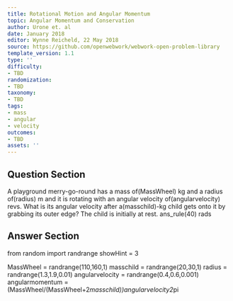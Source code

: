 ```yaml
---
title: Rotational Motion and Angular Momentum
topic: Angular Momentum and Conservation
author: Urone et. al
date: January 2018
editor: Wynne Reicheld, 22 May 2018
source: https://github.com/openwebwork/webwork-open-problem-library
template_version: 1.1
type: ''
difficulty:
- TBD
randomization:
- TBD
taxonomy:
- TBD
tags:
- mass
- angular
- velocity
outcomes:
- TBD
assets: ''
---
```


## Question Section 

A playground merry-go-round has a mass of(MassWheel) kg and a radius of(radius) m and it is rotating with an angular velocity of(angularvelocity) revs. What is its angular velocity after a(masschild)-kg child gets onto it by grabbing its outer edge? The child is initially at rest.
ans_rule(40) rads



## Answer Section

from random import randrange
showHint = 3

MassWheel = randrange(110,160,1)
masschild = randrange(20,30,1)
radius = randrange(1.3,1.9,0.01)
angularvelocity = randrange(0.4,0.6,0.001)
angularmomentum = (MassWheel/(MassWheel+2*masschild))*angularvelocity*2*pi